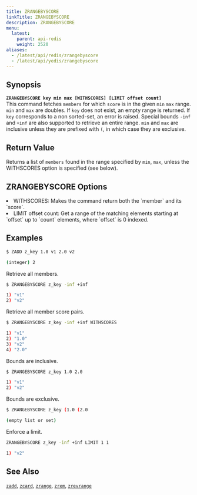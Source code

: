 ```yaml
---
title: ZRANGEBYSCORE
linkTitle: ZRANGEBYSCORE
description: ZRANGEBYSCORE
menu:
  latest:
    parent: api-redis
    weight: 2520
aliases:
  - /latest/api/redis/zrangebyscore
  - /latest/api/yedis/zrangebyscore
---
```


## Synopsis
<b>`ZRANGEBYSCORE key min max [WITHSCORES] [LIMIT offset count]`</b><br>
This command fetches `members` for which `score` is in the given `min` `max` range. `min` and `max` are doubles.
If `key` does not exist, an empty range is returned. If `key` corresponds to a non
sorted-set, an error is raised. Special bounds `-inf` and `+inf` are also supported to retrieve an entire range.
`min` and `max` are inclusive unless they are prefixed with `(`, in which case they are
exclusive. 

## Return Value
Returns a list of `members` found in the range specified by `min`, `max`, unless the WITHSCORES option is specified (see below).

## ZRANGEBYSCORE Options
<li> WITHSCORES: Makes the command return both the `member` and its `score`.</li>
<li> LIMIT offset count: Get a range of the matching elements starting at `offset` up to `count`
elements, where `offset` is 0 indexed.</li>

## Examples
```{.sh .copy .separator-dollar}
$ ZADD z_key 1.0 v1 2.0 v2
```
```sh
(integer) 2
```
Retrieve all members.
```{.sh .copy .separator-dollar}
$ ZRANGEBYSCORE z_key -inf +inf
```
```sh
1) "v1"
2) "v2"
```
Retrieve all member score pairs.
```{.sh .copy .separator-dollar}
$ ZRANGEBYSCORE z_key -inf +inf WITHSCORES
```
```sh
1) "v1"
2) "1.0"
3) "v2"
4) "2.0"
```
Bounds are inclusive.
```{.sh .copy .separator-dollar}
$ ZRANGEBYSCORE z_key 1.0 2.0
```
```sh
1) "v1"
2) "v2"
```
Bounds are exclusive.
```{.sh .copy .separator-dollar}
$ ZRANGEBYSCORE z_key (1.0 (2.0
```
```sh
(empty list or set)
```
Enforce a limit.
```{.sh .copy .separator-dollar}
ZRANGEBYSCORE z_key -inf +inf LIMIT 1 1
```
```sh
1) "v2"
```

## See Also
[`zadd`](../zadd/), [`zcard`](../zcard/), [`zrange`](../zrange/), [`zrem`](../zrem/), [`zrevrange`](../zrevrange)
